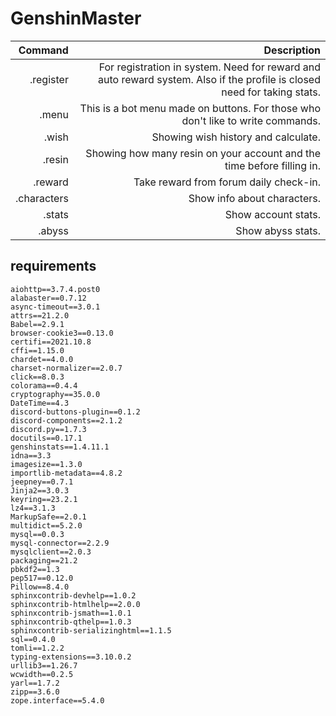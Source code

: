 # GenshinMaster
| Command | Description |
|----------------:|----------------:|
| .register | For registration in system. Need for reward and auto reward system. Also if the profile is closed need for taking stats. |
| .menu | This is a bot menu made on buttons. For those who don't like to write commands. |
| .wish | Showing wish history and calculate. |
| .resin | Showing how many resin on your account and the time before filling in. |
| .reward | Take reward from forum daily check-in. |
| .characters | Show info about characters. |
| .stats | Show account stats. |
| .abyss | Show abyss stats. |

## requirements
```
aiohttp==3.7.4.post0
alabaster==0.7.12
async-timeout==3.0.1
attrs==21.2.0
Babel==2.9.1
browser-cookie3==0.13.0
certifi==2021.10.8
cffi==1.15.0
chardet==4.0.0
charset-normalizer==2.0.7
click==8.0.3
colorama==0.4.4
cryptography==35.0.0
DateTime==4.3
discord-buttons-plugin==0.1.2
discord-components==2.1.2
discord.py==1.7.3
docutils==0.17.1
genshinstats==1.4.11.1
idna==3.3
imagesize==1.3.0
importlib-metadata==4.8.2
jeepney==0.7.1
Jinja2==3.0.3
keyring==23.2.1
lz4==3.1.3
MarkupSafe==2.0.1
multidict==5.2.0
mysql==0.0.3
mysql-connector==2.2.9
mysqlclient==2.0.3
packaging==21.2
pbkdf2==1.3
pep517==0.12.0
Pillow==8.4.0
sphinxcontrib-devhelp==1.0.2
sphinxcontrib-htmlhelp==2.0.0
sphinxcontrib-jsmath==1.0.1
sphinxcontrib-qthelp==1.0.3
sphinxcontrib-serializinghtml==1.1.5
sql==0.4.0
tomli==1.2.2
typing-extensions==3.10.0.2
urllib3==1.26.7
wcwidth==0.2.5
yarl==1.7.2
zipp==3.6.0
zope.interface==5.4.0
```
